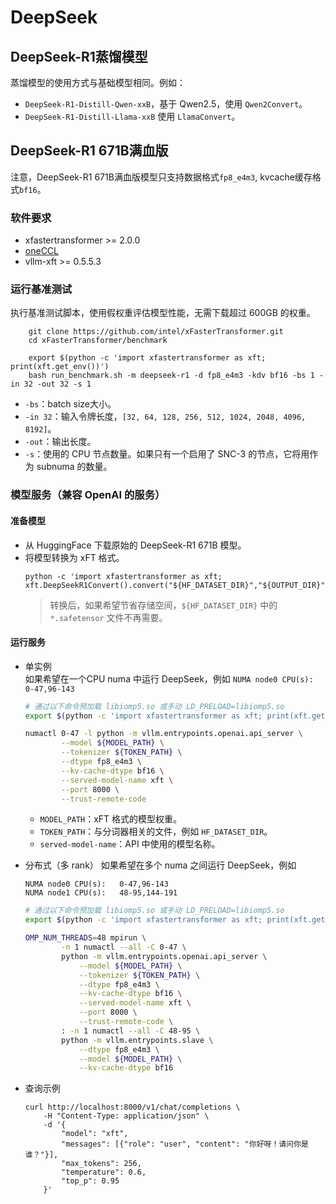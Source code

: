 # DeepSeek

## DeepSeek-R1蒸馏模型
蒸馏模型的使用方式与基础模型相同。例如：
- `DeepSeek-R1-Distill-Qwen-xxB`，基于 Qwen2.5，使用 `Qwen2Convert`。
- `DeepSeek-R1-Distill-Llama-xxB` 使用 `LlamaConvert`。

## DeepSeek-R1 671B满血版
注意，DeepSeek-R1 671B满血版模型只支持数据格式`fp8_e4m3`, kvcache缓存格式`bf16`。
### 软件要求
- xfastertransformer >= 2.0.0
- [oneCCL](../../README.md#command-line)
- vllm-xft >= 0.5.5.3

### 运行基准测试
执行基准测试脚本，使用假权重评估模型性能，无需下载超过 600GB 的权重。
```
    git clone https://github.com/intel/xFasterTransformer.git
    cd xFasterTransformer/benchmark

    export $(python -c 'import xfastertransformer as xft; print(xft.get_env())')
    bash run_benchmark.sh -m deepseek-r1 -d fp8_e4m3 -kdv bf16 -bs 1 -in 32 -out 32 -s 1
```
- `-bs`：batch size大小。
- `-in 32`：输入令牌长度，`[32, 64, 128, 256, 512, 1024, 2048, 4096, 8192]`。
- `-out`：输出长度。
- `-s`：使用的 CPU 节点数量。如果只有一个启用了 SNC-3 的节点，它将用作为 subnuma 的数量。

### 模型服务（兼容 OpenAI 的服务）
#### 准备模型
- 从 HuggingFace 下载原始的 DeepSeek-R1 671B 模型。
- 将模型转换为 xFT 格式。
    ```
    python -c 'import xfastertransformer as xft; xft.DeepSeekR1Convert().convert("${HF_DATASET_DIR}","${OUTPUT_DIR}")'
    ```
    >转换后，如果希望节省存储空间，`${HF_DATASET_DIR}` 中的 `*.safetensor` 文件不再需要。

#### 运行服务
- 单实例  
    如果希望在一个CPU numa 中运行 DeepSeek，例如 `NUMA node0 CPU(s):   0-47,96-143`
    ```bash
    # 通过以下命令预加载 libiomp5.so 或手动 LD_PRELOAD=libiomp5.so
    export $(python -c 'import xfastertransformer as xft; print(xft.get_env())')

    numactl 0-47 -l python -m vllm.entrypoints.openai.api_server \
            --model ${MODEL_PATH} \
            --tokenizer ${TOKEN_PATH} \
            --dtype fp8_e4m3 \
            --kv-cache-dtype bf16 \
            --served-model-name xft \
            --port 8000 \
            --trust-remote-code 
    ```
    - `MODEL_PATH`：xFT 格式的模型权重。
    - `TOKEN_PATH`：与分词器相关的文件，例如 `HF_DATASET_DIR`。
    - `served-model-name`：API 中使用的模型名称。

- 分布式（多 rank）
    如果希望在多个 numa 之间运行 DeepSeek，例如
    ```
    NUMA node0 CPU(s):   0-47,96-143
    NUMA node1 CPU(s):   48-95,144-191
    ```

    ```bash
    # 通过以下命令预加载 libiomp5.so 或手动 LD_PRELOAD=libiomp5.so
    export $(python -c 'import xfastertransformer as xft; print(xft.get_env())')

    OMP_NUM_THREADS=48 mpirun \
            -n 1 numactl --all -C 0-47 \
            python -m vllm.entrypoints.openai.api_server \
                --model ${MODEL_PATH} \
                --tokenizer ${TOKEN_PATH} \
                --dtype fp8_e4m3 \
                --kv-cache-dtype bf16 \
                --served-model-name xft \
                --port 8000 \
                --trust-remote-code \
            : -n 1 numactl --all -C 48-95 \
            python -m vllm.entrypoints.slave \
                --dtype fp8_e4m3 \
                --model ${MODEL_PATH} \
                --kv-cache-dtype bf16
    ```
- 查询示例
    ```shell
    curl http://localhost:8000/v1/chat/completions \
        -H "Content-Type: application/json" \
        -d '{
            "model": "xft",
            "messages": [{"role": "user", "content": "你好呀！请问你是谁？"}],
            "max_tokens": 256,
            "temperature": 0.6,
            "top_p": 0.95
        }'
    ```